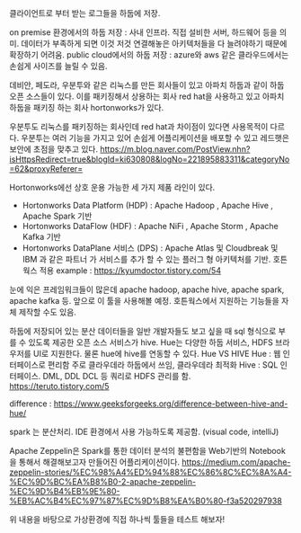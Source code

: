 클라이언트로 부터 받는 로그들을 하둡에 저장.

on premise 환경에서의 하둡 저장 : 사내 인프라. 직접 설비한 서버, 하드웨어 등을 의미. 데이터가 부족하게 되면 이것 저것 연결해놓은 아키텍처들을 다 늘려야하기 때문에 확장하기 어려움.
public cloud에서의 하둡 저장 : azure와 aws 같은 클라우드에서는 손쉽게 사이즈를 늘릴 수 있음.

데비안, 페도라, 우분투와 같은 리눅스를 만든 회사들이 있고 아파치 하둡과 같이 하둡 오픈 소스들이 있다.
이를 패키징해서 상용하는 회사 red hat을 사용하고 있고 아파치 하둡을 패키징 하는 회사 hortonworks가 있다.

우분투도 리눅스를 패키징하는 회사인데 red hat과 차이점이 있다면 사용목적이 다르다. 우분투는 여러 기능을 가지고 있어 손쉽게 어플리케이션을 배포할 수 있고 레드햇은 보안에 초점을 맞추고 있다.
https://m.blog.naver.com/PostView.nhn?isHttpsRedirect=true&blogId=ki630808&logNo=221895883311&categoryNo=62&proxyReferer=

Hortonworks에선 상호 운용 가능한 세 가지 제품 라인이 있다.
- Hortonworks Data Platform (HDP) : Apache Hadoop , Apache Hive , Apache Spark 기반
- Hortonworks DataFlow (HDF) : Apache NiFi , Apache Storm , Apache Kafka 기반
- Hortonworks DataPlane 서비스 (DPS) : Apache Atlas 및 Cloudbreak 및 IBM 과 같은 파트너 가 서비스를 추가 할 수 있는 플러그 형 아키텍처를 기반. 
호튼웍스 적용 example : https://kyumdoctor.tistory.com/54

눈에 익은 프레임워크들이 많은데 apache hadoop, apache hive, apache spark, apache kafka 등. 앞으로 이 툴을 사용해볼 예정.
호튼웍스에서 지원하는 기능들을 자체 제작할 수도 있음.

하둡에 저장되어 있는 분산 데이터들을 일반 개발자들도 보고 싶을 때 sql 형식으로 부를 수 있도록 제공한 오픈 소스 서비스가 hive.
Hue는 다양한 하둡 서비스, HDFS 브라우저를 UI로 지원한다.
물론 hue에 hive를 연동할 수 있다.
Hue VS HIVE
Hue : 웹 인터페이스로 편리함  주로 클라우데라 하둡에서 쓰임, 클라우데라 최적화 
Hive : SQL 인터페이스. DML, DDL DCL 등 쿼리로 HDFS 관리를 함.
https://teruto.tistory.com/5

difference : https://www.geeksforgeeks.org/difference-between-hive-and-hue/

spark 는 분산처리. IDE 환경에서 사용 가능하도록 제공함. (visual code, intelliJ)

Apache Zeppelin은 Spark를 통한 데이터 분석의 불편함을 Web기반의 Notebook을 통해서 해결해보고자 만들어진 어플리케이션이다.
https://medium.com/apache-zeppelin-stories/%EC%98%A4%ED%94%88%EC%86%8C%EC%8A%A4-%EC%9D%BC%EA%B8%B0-2-apache-zeppelin-%EC%9D%B4%EB%9E%80-%EB%AC%B4%EC%97%87%EC%9D%B8%EA%B0%80-f3a520297938

 
 
위 내용을 바탕으로 가상환경에 직접 하나씩 툴들을 테스트 해보자!
